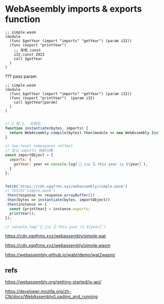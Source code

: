 # WebAseembly imports & exports function



```wat
;; simple.wasm
(module
  (func $getYear (import "imports" "getYear") (param i32))
  (func (export "printYear")
    ;; 写死 const
    i32.const 2022
    call $getYear
  )
)

```

??? pass param

```wat
;; simple.wasm
(module
  (func $getYear (import "imports" "getYear") (param i32))
  (func (export "printYear")  (param i32)
    call $getYear(param)
  )
)

```





```js

// 2 和 1， 实例化
function instantiate(bytes, imports) {
  return WebAssembly.compile(bytes).then(module => new WebAssembly.Instance(module, imports));
}

// two-level namespaces relfect
// 定义 imports 映射对象
const importObject = {
  imports: {
    getYear: year => console.log(`🎉 🇨🇳 🗓 this year is ${year}`),
  }
};


fetch('https://cdn.xgqfrms.xyz/webassembly/simple.wasm')
// fetch('simple.wasm')
.then(response => response.arrayBuffer())
.then(bytes => instantiate(bytes, importObject))
.then(instance => {
  const {printYear} = instance.exports;
  printYear();
});

// console.log(`🎉 🇨🇳 🗓 this year is ${year}`)

```

https://cdn.xgqfrms.xyz/webassembly/simple.wat

https://cdn.xgqfrms.xyz/webassembly/simple.wasm

https://webassembly.github.io/wabt/demo/wat2wasm/


## refs

https://webassembly.org/getting-started/js-api/

https://developer.mozilla.org/zh-CN/docs/WebAssembly/Loading_and_running


